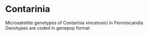# Contarinia
Microsatellite genotypes of Contarinia vincetoxici in Fennoscandia
Genotypes are coded in genepop format
